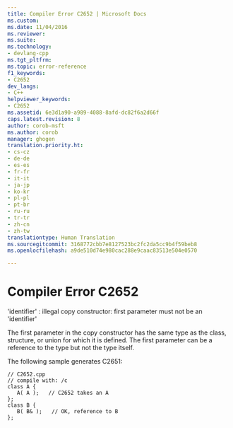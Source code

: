 ```yaml
---
title: Compiler Error C2652 | Microsoft Docs
ms.custom: 
ms.date: 11/04/2016
ms.reviewer: 
ms.suite: 
ms.technology:
- devlang-cpp
ms.tgt_pltfrm: 
ms.topic: error-reference
f1_keywords:
- C2652
dev_langs:
- C++
helpviewer_keywords:
- C2652
ms.assetid: 6e3d1a90-a989-4088-8afd-dc82f6a2d66f
caps.latest.revision: 8
author: corob-msft
ms.author: corob
manager: ghogen
translation.priority.ht:
- cs-cz
- de-de
- es-es
- fr-fr
- it-it
- ja-jp
- ko-kr
- pl-pl
- pt-br
- ru-ru
- tr-tr
- zh-cn
- zh-tw
translationtype: Human Translation
ms.sourcegitcommit: 3168772cbb7e8127523bc2fc2da5cc9b4f59beb8
ms.openlocfilehash: a9de510d74e980cac288e9caac83513e504e0570

---
```

# Compiler Error C2652
'identifier' : illegal copy constructor: first parameter must not be an 'identifier'  
  
 The first parameter in the copy constructor has the same type as the class, structure, or union for which it is defined. The first parameter can be a reference to the type but not the type itself.  
  
 The following sample generates C2651:  
  
```  
// C2652.cpp  
// compile with: /c  
class A {  
   A( A );   // C2652 takes an A  
};  
class B {  
   B( B& );   // OK, reference to B  
};  
```


<!--HONumber=Jan17_HO1-->


